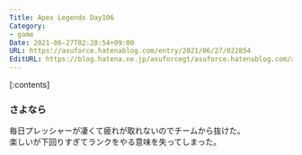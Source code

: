 ```yaml
---
Title: Apex Legends Day106
Category:
- game
Date: 2021-06-27T02:28:54+09:00
URL: https://asuforce.hatenablog.com/entry/2021/06/27/022854
EditURL: https://blog.hatena.ne.jp/asuforcegt/asuforce.hatenablog.com/atom/entry/26006613780333738
---
```


[:contents]

### さよなら

毎日プレッシャーが凄くて疲れが取れないのでチームから抜けた。  
楽しいが下回りすぎてランクをやる意味を失ってしまった。
